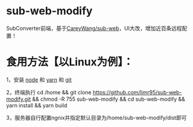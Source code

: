 # sub-web-modify
SubConverter前端，基于[CareyWang/sub-web](https://github.com/CareyWang/sub-web)，UI大改，增加近百条远程配置！
# 食用方法【以Linux为例】：
1，安装 [node](https://nodejs.org/zh-cn/) 和 [yarn](https://classic.yarnpkg.com/en/docs/install#debian-stable) 和 [git](https://git-scm.com/book/zh/v2/%E8%B5%B7%E6%AD%A5-%E5%AE%89%E8%A3%85-Git)

2，终端执行 cd /home && git clone https://github.com/limr95/sub-web-modify.git && chmod -R 755 sub-web-modify && cd sub-web-modify && yarn install && yarn build

3，服务器自行配置ngnix并指定默认目录为/home/sub-web-modify/dist即可

